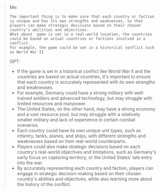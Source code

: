 > Me: 
> ```
> The important thing is to make sure that each country or faction is unique and has its own strengths and weaknesses, so that players can make strategic decisions based on their chosen country's abilities and objectives.
> What about  game is set in a real-world location, the countries could be based on actual countries or factions involved in a conflict. 
> For example, the game could be set in a historical conflict such as World War II
> ```
> GPT:
> * If the game is set in a historical conflict like World War II and the countries are based on actual countries, it's important to ensure that each country is accurately represented with its own strengths and weaknesses.
> * For example, Germany could have a strong military with well-trained soldiers and advanced technology, but may struggle with limited resources and manpower. 
> * The United States, on the other hand, may have a strong economy and a vast resource pool, but may struggle with a relatively smaller military and lack of experience in certain combat scenarios.
> * Each country could have its own unique unit types, such as infantry, tanks, planes, and ships, with different strengths and weaknesses based on their real-world counterparts. 
> * Players could also make strategic decisions based on each country's real-world objectives and limitations, such as Germany's early focus on capturing territory, or the United States' late entry into the war.
> * By accurately representing each country and faction, players can engage in strategic decision-making based on their chosen country's abilities and objectives, while also learning more about the history of the conflict.

